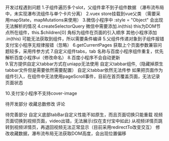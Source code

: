开发过程遇到问题
1.子组件遍历多个slot，父组件拿不到子组件数据
	（瀑布流布局中，未实现瀑布流组件与单个卡片分离）
2.vuex store挂载到vue父类
	（需要采用mapState，mapMutations来使用）
3.微信小程序中 :style = "Object" 会出现无法解析的情况
4.createSelectorQuery
	微信中需要添加.in(this)  this为DOM节点所在组件，this.$children[0] 角标为组件在页面的引入顺序
	其他小程序添加 .in(this) 可能无法获取到组件，所以需要条件编译
5.父组件传递对象到子组件报错 
	支付宝小程序无规律报错（忽略）
6.getCurrentPages 
	获取上个页面参数兼容问题较多，采用传参方式
7.自定义组件tabs，tab
	名称与百度小程序组件重复，优先解析百度小程序ui（修改命名）
8.百度小程序不会自动更新	
9.官方提供自定义tabbar方式在uniapp无法使用
	自定义tabbar组件,（隐藏掉原生tabbar文件但是需要依然需要配置）
	自定义tabbar依然无法传参
	如果把页面作为组件引入，在组件中无法使用pageScroll事件，目前在首页覆盖页面，无法记录页面状态
	
10.支付宝小程序不支持cover-image
	
 
待开发部分
收藏总数修改
评论

待完善部分
自定义底部tabBar自定义性能不如原生，而且页面切换只能重载
视频页面切换到视频页面，video出错，无法展示(仅在支付宝中如此)
从视频详情页跳转到视频详情页，再退回视频无法正常显示（目前采用redirectTo改变交互）
修改收藏数据，瀑布流布局无法获取DOM高度，会出现位置偏移
